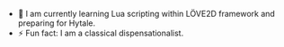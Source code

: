 - 🌱 I am currently learning Lua scripting within LÖVE2D framework and preparing for Hytale.
- ⚡ Fun fact: I am a classical dispensationalist.

<!---
Tyranuel/Tyranuel is a ✨ special ✨ repository because its `README.md` (this file) appears on your GitHub profile.
You can click the Preview link to take a look at your changes.
--->
